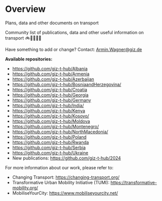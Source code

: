 # Overview

Plans, data and other documents on transport 

Community list of publications, data and other useful information on transport  🚲🚌🚋🌳🚊

Have something to add or change? Contact: Armin.Wagner@giz.de

<b> Available repositories: </b>

- https://github.com/giz-t-hub/Albania
- https://github.com/giz-t-hub/Armenia
- https://github.com/giz-t-hub/Azerbaijan
- https://github.com/giz-t-hub/BosniaandHerzegovina/
- https://github.com/giz-t-hub/Croatia
- https://github.com/giz-t-hub/Georgia
- https://github.com/giz-t-hub/Germany
- https://github.com/giz-t-hub/India/
- https://github.com/giz-t-hub/Kenya
- https://github.com/giz-t-hub/Kosovo/
- https://github.com/giz-t-hub/Moldova
- https://github.com/giz-t-hub/Montenegro/
- https://github.com/giz-t-hub/NorthMacedonia/
- https://github.com/giz-t-hub/Poland
- https://github.com/giz-t-hub/Rwanda
- https://github.com/giz-t-hub/Serbia
- https://github.com/giz-t-hub/Ukraine
- New publications: https://github.com/giz-t-hub/2024

For more information about our work, please refer to: 
- Changing Transport: https://changing-transport.org/
-	Transformative Urban Mobility Initiative (TUMI): https://transformative-mobility.org/
-	MobiliseYourCity: https://www.mobiliseyourcity.net/
